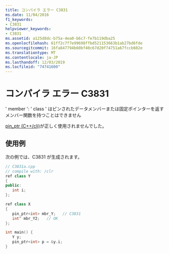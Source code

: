 ```yaml
---
title: コンパイラ エラー C3831
ms.date: 11/04/2016
f1_keywords:
- C3831
helpviewer_keywords:
- C3831
ms.assetid: a125d8dc-b75a-4ea0-b6c7-fe7b119dba25
ms.openlocfilehash: 61ff2c7f7e99698ffbd521153663b1ab27bd6fde
ms.sourcegitcommit: 16fa847794b60bf40c67d20f74751a67fccb602e
ms.translationtype: MT
ms.contentlocale: ja-JP
ms.lasthandoff: 12/03/2019
ms.locfileid: "74741600"
---
```

# <a name="compiler-error-c3831"></a>コンパイラ エラー C3831

' member ': ' class ' はピンされたデータメンバーまたは固定ポインターを返すメンバー関数を持つことはできません

[pin_ptr (C++/cli)](../../extensions/pin-ptr-cpp-cli.md)が正しく使用されませんでした。

## <a name="example"></a>使用例

次の例では、C3831 が生成されます。

```cpp
// C3831a.cpp
// compile with: /clr
ref class Y
{
public:
   int i;
};

ref class X
{
   pin_ptr<int> mbr_Y;   // C3831
   int^ mbr_Y2;   // OK
};

int main() {
   Y y;
   pin_ptr<int> p = &y.i;
}
```
